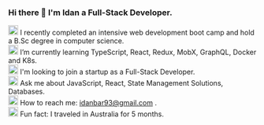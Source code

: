 ### Hi there 👋 I'm Idan a Full-Stack Developer.

<img alt="Laptop" width="20px" src="https://github.githubassets.com/images/icons/emoji/unicode/1f4bb.png">  I recently completed an intensive web development boot camp and hold a B.Sc degree in computer science.
<br>
<img alt="Earth" width="20px" src="https://github.githubassets.com/images/icons/emoji/unicode/1f30f.png"> I’m currently learning TypeScript, React, Redux, MobX, GraphQL, Docker and K8s.
<br>
<img alt="Global" width="20px" src="https://user-images.githubusercontent.com/35878173/189815103-cd9c66a6-f6e8-427d-b0a8-050797305044.png"> I'm looking to join a startup as a Full-Stack Developer.
<br>
<img alt="Global" width="20px" src="https://user-images.githubusercontent.com/35878173/189814090-53b14916-395f-4506-8990-a5ec7828fb7e.png"> Ask me about JavaScript, React, State Management Solutions, Databases.
<br>
<img alt="Global" width="20px" src="https://user-images.githubusercontent.com/35878173/189814708-2f98d1a9-3888-4fd3-94c8-362b1b1ffe65.png"> How to reach me: idanbar93@gmail.com .
<br>
<img alt="Australia" width="20px" src="https://github.githubassets.com/images/icons/emoji/unicode/1f1e6-1f1fa.png"> Fun fact: I traveled in Australia for 5 months.
